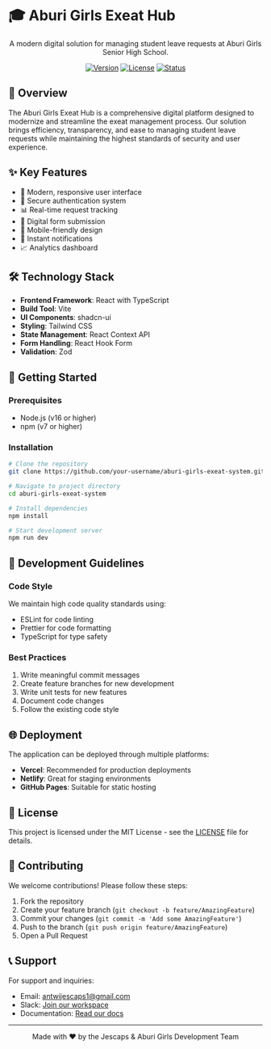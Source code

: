 # 🎓 Aburi Girls Exeat Hub

<div align="center">

A modern digital solution for managing student leave requests at Aburi Girls Senior High School.

[![Version](https://img.shields.io/badge/version-1.0.0-blue.svg)](https://github.com/your-username/aburi-girls-exeat-hub)
[![License](https://img.shields.io/badge/license-MIT-green.svg)](LICENSE)
[![Status](https://img.shields.io/badge/status-active-success.svg)](https://github.com/your-username/aburi-girls-exeat-hub)

</div>

## 🌟 Overview

The Aburi Girls Exeat Hub is a comprehensive digital platform designed to modernize and streamline the exeat management process. Our solution brings efficiency, transparency, and ease to managing student leave requests while maintaining the highest standards of security and user experience.

## ✨ Key Features

- 📱 Modern, responsive user interface
- 🔐 Secure authentication system
- 📊 Real-time request tracking
- 📝 Digital form submission
- 📱 Mobile-friendly design
- 🔔 Instant notifications
- 📈 Analytics dashboard

## 🛠️ Technology Stack

- **Frontend Framework**: React with TypeScript
- **Build Tool**: Vite
- **UI Components**: shadcn-ui
- **Styling**: Tailwind CSS
- **State Management**: React Context API
- **Form Handling**: React Hook Form
- **Validation**: Zod

## 🚀 Getting Started

### Prerequisites

- Node.js (v16 or higher)
- npm (v7 or higher)

### Installation

```bash
# Clone the repository
git clone https://github.com/your-username/aburi-girls-exeat-system.git

# Navigate to project directory
cd aburi-girls-exeat-system

# Install dependencies
npm install

# Start development server
npm run dev
```

## 🎯 Development Guidelines

### Code Style

We maintain high code quality standards using:

- ESLint for code linting
- Prettier for code formatting
- TypeScript for type safety

### Best Practices

1. Write meaningful commit messages
2. Create feature branches for new development
3. Write unit tests for new features
4. Document code changes
5. Follow the existing code style

## 🌐 Deployment

The application can be deployed through multiple platforms:

- **Vercel**: Recommended for production deployments
- **Netlify**: Great for staging environments
- **GitHub Pages**: Suitable for static hosting

## 📝 License

This project is licensed under the MIT License - see the [LICENSE](LICENSE) file for details.

## 🤝 Contributing

We welcome contributions! Please follow these steps:

1. Fork the repository
2. Create your feature branch (`git checkout -b feature/AmazingFeature`)
3. Commit your changes (`git commit -m 'Add some AmazingFeature'`)
4. Push to the branch (`git push origin feature/AmazingFeature`)
5. Open a Pull Request

## 📞 Support

For support and inquiries:

- Email: antwijescaps1@gmail.com
- Slack: [Join our workspace](https://slack.aburigirlsexeat.com)
- Documentation: [Read our docs](https://docs.aburigirlsexeat.com)

---

<div align="center">
Made with ❤️ by the Jescaps & Aburi Girls Development Team
</div>

